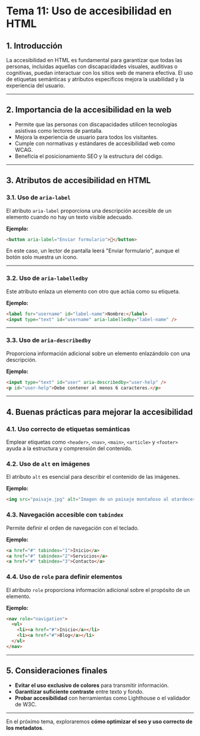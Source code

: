 # **Tema 11: Uso de accesibilidad en HTML**

## **1. Introducción**

La accesibilidad en HTML es fundamental para garantizar que todas las personas, incluidas aquellas con discapacidades visuales, auditivas o cognitivas, puedan interactuar con los sitios web de manera efectiva. El uso de etiquetas semánticas y atributos específicos mejora la usabilidad y la experiencia del usuario.

---

## **2. Importancia de la accesibilidad en la web**

- Permite que las personas con discapacidades utilicen tecnologías asistivas como lectores de pantalla.
- Mejora la experiencia de usuario para todos los visitantes.
- Cumple con normativas y estándares de accesibilidad web como WCAG.
- Beneficia el posicionamiento SEO y la estructura del código.

---

## **3. Atributos de accesibilidad en HTML**

### **3.1. Uso de `aria-label`**

El atributo `aria-label` proporciona una descripción accesible de un elemento cuando no hay un texto visible adecuado.

**Ejemplo:**

```html
<button aria-label="Enviar formulario">📩</button>
```

En este caso, un lector de pantalla leerá "Enviar formulario", aunque el botón solo muestra un ícono.

---

### **3.2. Uso de `aria-labelledby`**

Este atributo enlaza un elemento con otro que actúa como su etiqueta.

**Ejemplo:**

```html
<label for="username" id="label-name">Nombre:</label>
<input type="text" id="username" aria-labelledby="label-name" />
```

---

### **3.3. Uso de `aria-describedby`**

Proporciona información adicional sobre un elemento enlazándolo con una descripción.

**Ejemplo:**

```html
<input type="text" id="user" aria-describedby="user-help" />
<p id="user-help">Debe contener al menos 6 caracteres.</p>
```

---

## **4. Buenas prácticas para mejorar la accesibilidad**

### **4.1. Uso correcto de etiquetas semánticas**

Emplear etiquetas como `<header>`, `<nav>`, `<main>`, `<article>` y `<footer>` ayuda a la estructura y comprensión del contenido.

### **4.2. Uso de `alt` en imágenes**

El atributo `alt` es esencial para describir el contenido de las imágenes.

**Ejemplo:**

```html
<img src="paisaje.jpg" alt="Imagen de un paisaje montañoso al atardecer" />
```

### **4.3. Navegación accesible con `tabindex`**

Permite definir el orden de navegación con el teclado.

**Ejemplo:**

```html
<a href="#" tabindex="1">Inicio</a>
<a href="#" tabindex="2">Servicios</a>
<a href="#" tabindex="3">Contacto</a>
```

### **4.4. Uso de `role` para definir elementos**

El atributo `role` proporciona información adicional sobre el propósito de un elemento.

**Ejemplo:**

```html
<nav role="navigation">
  <ul>
    <li><a href="#">Inicio</a></li>
    <li><a href="#">Blog</a></li>
  </ul>
</nav>
```

---

## **5. Consideraciones finales**

- **Evitar el uso exclusivo de colores** para transmitir información.
- **Garantizar suficiente contraste** entre texto y fondo.
- **Probar accesibilidad** con herramientas como Lighthouse o el validador de W3C.

---

En el próximo tema, exploraremos **cómo optimizar el seo y uso correcto de los metadatos**.

